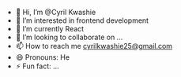 - 👋 Hi, I’m @Cyril Kwashie
- 👀 I’m interested in frontend development 
- 🌱 I’m currently React
- 💞️ I’m looking to collaborate on ...
- 📫 How to reach me cyrilkwashie25@gmail.com
- 😄 Pronouns: He
- ⚡ Fun fact: ...

<!---
Cyrilkwashie/Cyrilkwashie is a ✨ special ✨ repository because its `README.md` (this file) appears on your GitHub profile.
You can click the Preview link to take a look at your changes.
--->
